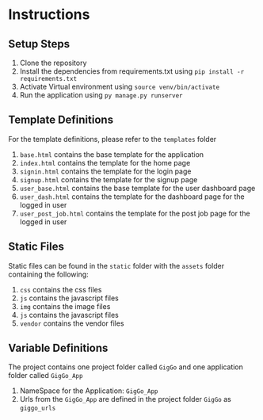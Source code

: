 # Instructions

## Setup Steps
1. Clone the repository
2. Install the dependencies from requirements.txt using `pip install -r requirements.txt`
3. Activate Virtual environment using `source venv/bin/activate`
4. Run the application using `py manage.py runserver`

## Template Definitions
For the template definitions, please refer to the `templates` folder
1. `base.html` contains the base template for the application
2. `index.html` contains the template for the home page
3. `signin.html` contains the template for the login page
4. `signup.html` contains the template for the signup page
5. `user_base.html` contains the base template for the user dashboard page
6. `user_dash.html` contains the template for the dashboard page for the logged in user
7. `user_post_job.html` contains the template for the post job page for the logged in user

## Static Files
Static files can be found in the `static` folder with the `assets` folder containing the following:
1. `css` contains the css files
2. `js` contains the javascript files
3. `img` contains the image files
4. `js` contains the javascript files
5. `vendor` contains the vendor files

## Variable Definitions
The project contains one project folder called `GigGo` and one application folder called `GigGo_App`
1. NameSpace for the Application: `GigGo_App`
2. Urls from the `GigGo_App` are defined in the project folder `GigGo` as `giggo_urls`
